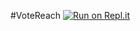 #VoteReach
[![Run on Repl.it](https://repl.it/badge/github/RebornMaster/VoteReach)](https://repl.it/github/RebornMaster/VoteReach)